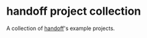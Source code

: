 # handoff project collection

A collection of [handoff](https://github.com/anelendata/handoff)'s example
projects.
